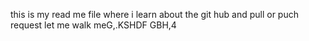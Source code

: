 this is my read me file where i learn about the git hub and pull or puch request
let me walk meG,.KSHDF GBH,4